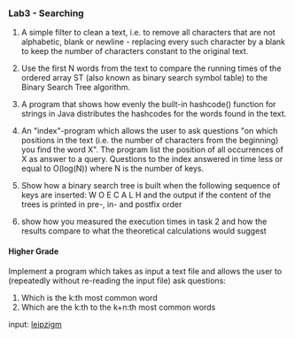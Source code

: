 ### Lab3 - Searching

1) A simple filter to clean a text, i.e. to remove all characters that are not alphabetic, blank or newline - replacing every such character by a blank to keep the number of characters constant to the original text.

2) Use the first N words from the text to compare the running times of the ordered array ST (also known as binary search symbol table) to the Binary Search Tree algorithm.

3) A program that shows how evenly the built-in hashcode() function for strings in Java distributes the hashcodes for the words found in the text.

4) An "index"-program which allows the user to ask questions "on which positions in the text (i.e. the number of characters from the beginning) you find the word X". The program list the position of all occurrences of X as answer to a query. Questions to the index answered in time less or equal to O(log(N)) where N is the number of keys.

5) Show how a binary search tree  is built when the following sequence of keys are inserted: W O E C A L H and the output if the content of the trees is printed in pre-, in- and postfix order

6) show how you measured the execution times in task 2 and how the results compare to what the theoretical calculations would suggest

#### Higher Grade

Implement a program which takes as input a text file and allows the user to (repeatedly without re-reading the input file) ask questions: 
1) Which is the k:th most common word
2) Which are the k:th to the k+n:th most common words

input: [leipzigm](https://introcs.cs.princeton.edu/java/data/leipzig/leipzig1m.txt)